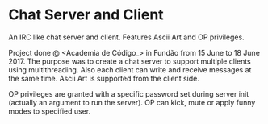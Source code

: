 # Chat Server and Client
An IRC like chat server and client. Features Ascii Art and OP privileges.

Project done @ <Academia de Código_> in Fundão from 15 June to 18 June 2017.
The purpose was to create a chat server to support multiple clients using multithreading. 
Also each client can write and receive messages at the same time. Ascii Art is supported from the client side.

OP privileges are granted with a specific password set during server init (actually an argument to run the server).
OP can kick, mute or apply funny modes to specified user.
